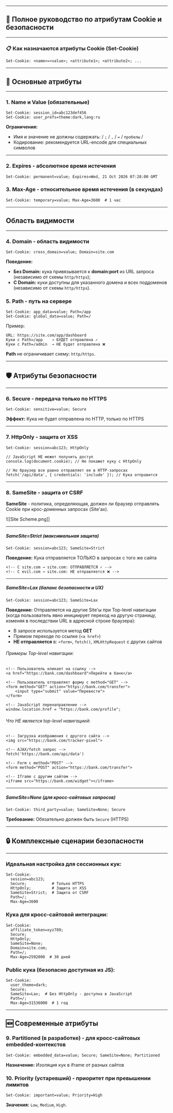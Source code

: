 
---
## 🍪 Полное руководство по атрибутам Cookie и безопасности

---

### 📋 Как назначаются атрибуты Cookie (Set-Cookie)

```http
Set-Cookie: <name>=<value>; <attribute1>; <attribute2>; ...
```

---

## 🔧 **Основные атрибуты**

---

### 1. **Name и Value** (обязательные)

``` 
Set-Cookie: session_id=abc123def456
Set-Cookie: user_prefs=theme:dark,lang:ru
```

**Ограничения:**
- Имя и значение не должны содержать: / `;` / `,` / `=` / `пробелы` /
- Кодирование: рекомендуется URL-encode для специальных символов

---

### 2. **Expires** - абсолютное время истечения

```http
Set-Cookie: permanent=value; Expires=Wed, 21 Oct 2026 07:28:00 GMT
```

### 3. **Max-Age** - относительное время истечения (в секундах)

```http
Set-Cookie: temporary=value; Max-Age=3600  # 1 час
```

---

## Область видимости

---

### 4. **Domain** - область видимости

```
Set-Cookie: cross_domain=value; Domain=site.com
```

**Поведение:**
- **Без Domain:** кука привязывается к **domain:port** из URL запроса (независимо от схемы `http/https`);
- **С Domain:** куки доступны для указанного домена и всех поддоменов  (независимо от схемы `http/https`).

### 5. **Path** - путь на сервере

```http
Set-Cookie: app_data=value; Path=/app
Set-Cookie: global_data=value; Path=/
```

Пример:
```
URL: https://site.com/app/dashboard
Куки с Path=/app    → БУДЕТ отправлена ✓
Куки с Path=/admin  → НЕ будет отправлена ❌
```

**Path** не ограничивает схему: `http/https`.

---

## 🛡️ **Атрибуты безопасности**

---

### 6. **Secure** - передача только по HTTPS

```http
Set-Cookie: sensitive=value; Secure
```

**Эффект:** Кука не будет отправлена по HTTP, только по HTTPS

---

### 7. **HttpOnly** - защита от XSS

```http
Set-Cookie: session=abc123; HttpOnly
```

```JS
// JavaScript НЕ может получить доступ
console.log(document.cookie); // Не покажет куку с HttpOnly

// Но браузер все равно отправляет ее в HTTP-запросах
fetch('/api/data', { credentials: 'include' }); // Кука отправится
```

---

### 8. **SameSite** - защита от CSRF

**SameSite** - политика, определяющая, должен ли браузер отправлять Cookie при крос-доменных запросах (Site'ах).

![[Site Scheme.png]]

---
##### **SameSite=Strict** (максимальная защита)

```http
Set-Cookie: session=abc123; SameSite=Strict
```
**Поведение:** Кука отправляется ТОЛЬКО в запросах с того же сайта
```
<!-- С site.com → site.com: ОТПРАВЛЯЕТСЯ ✓ -->
<!-- С evil.com → site.com: НЕ отправляется ❌ -->
```

---
##### **SameSite=Lax** (баланс безопасности и UX)

```http
Set-Cookie: session=abc123; SameSite=Lax
```

**Поведение:** Отправляется на другие Site'ы при Top-level навигации (когда пользователь явно инициирует переход на другую страницу, изменяя в последствии URL в адресной строке браузера):
- В запросе используется метод **GET**
- Прямом переходе по ссылке (`<a href>`)
- **НЕ отправляется** в: `<form>`, `fetch()`, `XMLHttpRequest` с других сайтов

###### Примеры Top-level навигации:

``` JS
<!-- Пользователь кликает на ссылку -->
<a href="https://bank.com/dashboard">Перейти в банк</a>

<!-- Пользователь отправляет форму с method="GET" -->
<form method="GET" action="https://bank.com/transfer">
    <input type="submit" value="Перевести">
</form>

<!-- JavaScript перенаправление -->
window.location.href = "https://bank.com/profile";
```

###### Что НЕ является top-level навигацией:

```JS
<!-- Загрузка изображения с другого сайта -->
<img src="https://bank.com/tracker-pixel">

<!-- AJAX/fetch запрос -->
fetch('https://bank.com/api/data')

<!-- Form с method="POST" -->
<form method="POST" action="https://bank.com/transfer">

<!-- Iframe с другим сайтом -->
<iframe src="https://bank.com/widget"></iframe>
```

---
##### **SameSite=None** (для кросс-сайтовых запросов)

```http
Set-Cookie: third_party=value; SameSite=None; Secure
```
**Требование:** Обязательно должен быть `Secure` (HTTPS)

---

## 🔒 **Комплексные сценарии безопасности**

---

### Идеальная настройка для сессионных кук:

``` http
Set-Cookie: 
  session=abc123;
  Secure;           # Только HTTPS
  HttpOnly;         # Защита от XSS
  SameSite=Strict;  # Защита от CSRF
  Path=/;
  Max-Age=3600
```

### Кука для кросс-сайтовой интеграции:

```http
Set-Cookie:
  affiliate_token=xyz789;
  Secure;
  HttpOnly; 
  SameSite=None;
  Domain=site.com;
  Path=/;
  Max-Age=2592000  # 30 дней
```

### Public кука (безопасно доступная из JS):

```http
Set-Cookie:
  user_theme=dark;
  Secure;
  SameSite=Lax;  # Без HttpOnly - доступна в JavaScript
  Path=/;
  Max-Age=31536000  # 1 год
```

---

## 🆕 **Современные атрибуты**

### 9. **Partitioned** (в разработке) - для кросс-сайтовых embedded-контекстов

```http
Set-Cookie: embedded_data=value; Secure; SameSite=None; Partitioned
```
**Назначение:** Изоляция кук в iframe от разных сайтов

### 10. **Priority** (устаревший) - приоритет при превышении лимитов

```http
Set-Cookie: important=value; Priority=High
```
**Значения:** `Low`, `Medium`, `High`.